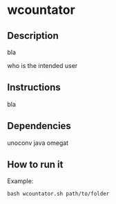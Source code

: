 # wcountator

## Description

bla

who is the intended user

## Instructions

bla

## Dependencies

unoconv
java
omegat

## How to run it

Example: 
```
bash wcountator.sh path/to/folder
``` 
